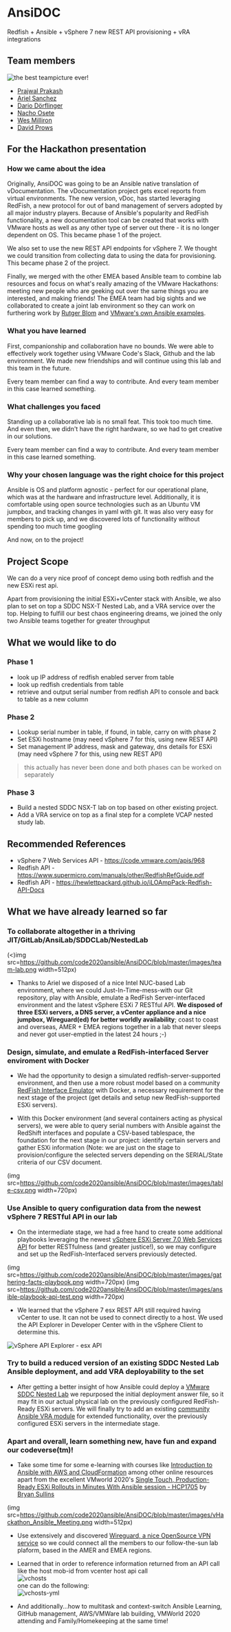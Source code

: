 # AnsiDOC

Redfish + Ansible + vSphere 7 new REST API provisioning + vRA integrations

## Team members

![the best teampicture ever!](https://github.com/code2020ansible/AnsiDOC/blob/master/vHackathon_Ansible_Team_Picture.jpg)

- [Prajwal Prakash](https://twitter.com/prajwalprakash)
- [Ariel Sanchez](https://twitter.com/arielsanchezmor)
- [Dario Dörflinger](https://twitter.com/virtual_frog)
- [Nacho Osete](https://twitter.com/ignosgt)
- [Wes Milliron](https://twitter.com/wesmilliron)
- [David Prows](https://twitter.com/commputethis)

## For the Hackathon presentation

### How we came about the idea

Originally, AnsiDOC was going to be an Ansible native translation of vDocumentation. The vDocumentation project gets excel reports from virtual environments. The new version, vDoc, has started leveraging RedFish, a new protocol for out of band management of servers adopted by all major industry players. Because of Ansible's popularity and RedFish functionality, a new documentation tool can be created that works with VMware hosts as well as any other type of server out there - it is no longer dependent on OS. This became phase 1 of the project.

We also set to use the new REST API endpoints for vSphere 7. We thought we could transition from collecting data to using the data for provisioning. This became phase 2 of the project.

Finally, we merged with the other EMEA based Ansible team to combine lab resources and focus on what's really amazing of the VMware Hackathons: meeting new people who are geeking out over the same things you are interested, and making friends! The EMEA team had big sights and we collaborated to create a joint lab environment so they can work on furthering work by [Rutger Blom](https://github.com/rutgerblom/SDDC.Lab) and [VMware's own Ansible examples](https://github.com/vmware-archive/ansible-role-vra/).

### What you have learned

First, companionship and collaboration have no bounds. We were able to effectively work together using VMware Code's Slack, Github and the lab environment. We made new friendships and will continue using this lab and this team in the future.  

Every team member can find a way to contribute. And every team member in this case learned something.

### What challenges you faced

Standing up a collaborative lab is no small feat. This took too much time. And even then, we didn't have the right hardware, so we had to get creative in our solutions.

Every team member can find a way to contribute. And every team member in this case learned something.

### Why your chosen language was the right choice for this project

Ansible is OS and platform agnostic - perfect for our operational plane, which was at the hardware and infrastructure level. Additionally, it is comfortable using open source technologies such as an Ubuntu VM jumpbox, and tracking changes in yaml with git. It was also very easy for members to pick up, and we discovered lots of functionality without spending too much time googling

And now, on to the project!

## Project Scope

We can do a very nice proof of concept demo using both redfish and the new ESXi rest api.

Apart from provisioning the initial ESXi+vCenter stack with Ansible, we also plan to set on top a SDDC NSX-T Nested Lab, and a VRA service over the top.
Helping to fulfill our best chaos engineering dreams, we joined the only two Ansible teams together for greater throughput

## What we would like to do

### Phase 1

- look up IP address of redfish enabled server from table
- look up redfish credentials from table
- retrieve and output serial number from redfish API to console and back to table as a new column

### Phase 2

- Lookup serial number in table, if found, in table, carry on with phase 2
- Set ESXi hostname (may need vSphere 7 for this, using new REST API)
- Set management IP address, mask and gateway, dns details for ESXi (may need vSphere 7 for this, using new REST API)

> this actually has never been done and both phases can be worked on separately

### Phase 3

- Build a nested SDDC NSX-T lab on top based on other existing project.
- Add a VRA service on top as a final step for a complete VCAP nested study lab.

## Recommended References

- vSphere 7 Web Services API - <https://code.vmware.com/apis/968>
- Redfish API - <https://www.supermicro.com/manuals/other/RedfishRefGuide.pdf>
- Redfish API - <https://hewlettpackard.github.io/iLOAmpPack-Redfish-API-Docs>

## What we have already learned so far

### To collaborate altogether in a thriving JIT/GitLab/AnsiLab/SDDCLab/NestedLab

(<)img src=<https://github.com/code2020ansible/AnsiDOC/blob/master/images/team-lab.png> width=512px)

- Thanks to Ariel we disposed of a nice Intel NUC-based Lab environment, where we could Just-In-Time-mess-with our Git repository, play with Ansible, emulate a RedFish Server-interfaced environment and the latest vSphere ESXi 7 RESTful API. **We disposed of three ESXi servers, a DNS server, a vCenter appliance and a nice jumpbox, Wireguard(ed) for better worldly availability**; coast to coast and overseas, AMER + EMEA regions together in a lab that never sleeps and never got user-emptied in the latest 24 hours ;-)

### Design, simulate, and emulate a RedFish-interfaced Server enviroment with Docker

- We had the opportunity to design a simulated redfish-server-supported environment, and then use a more robust model based on a community [RedFish Interface Emulator](https://github.com/code2020ansible/AnsiDOC/tree/master/Redfish-Lookup) with Docker, a necessary requirement for the next stage of the project (get details and setup new RedFish-supported ESXi servers).

- With this Docker environment (and several containers acting as physical servers), we were able to query serial numbers with Ansible against the RedShift interfaces and populate a CSV-based tablespace, the foundation for the next stage in our project: identify certain servers and gather ESXi information (Note: we are just on the stage to provision/configure the selected servers depending on the SERIAL/State criteria of our CSV document.

(img src=<https://github.com/code2020ansible/AnsiDOC/blob/master/images/table-csv.png> width=720px)

### Use Ansible to query configuration data from the newest vSphere 7 RESTful API in our lab

- On the intermediate stage, we had a free hand to create some additional playbooks leveraging the newest [vSphere ESXi Server 7.0 Web Services API](https://code.vmware.com/apis/968) for better RESTfulness (and greater justice!), so we may configure and set up the RedFish-Interfaced servers previously detected.

(img src=<https://github.com/code2020ansible/AnsiDOC/blob/master/images/gathering-facts-playbook.png> width=720px)
(img src=<https://github.com/code2020ansible/AnsiDOC/blob/master/images/ansible-playbook-api-test.png> width=720px)

- We learned that the vSphere 7 esx REST API still required having vCenter to use.  It can not be used to connect directly to a host.  We used the API Explorer in Developer Center with in the vSphere Client to determine this.

![vSphere API Explorer - esx API](https://github.com/code2020ansible/AnsiDOC/blob/master/images/vSphereAPIExporer-esxAPI.png)

### Try to build a reduced version of an existing SDDC Nested Lab Ansible deployment, and add VRA deployability to the set

- After getting a better insight of how Ansible could deploy a [VMware SDDC Nested Lab](https://github.com/code2020ansible/AnsiDOC/tree/master/Ansible-microSDDC-Lab) we repurposed the initial deployment answer file, so it may fit in our actual physical lab on the previously configured RedFish-Ready ESXi servers. We will finally try to add an existing [community Ansible VRA module](https://github.com/vmware-archive/ansible-role-vra/) for extended functionality, over the previously configured ESXi servers in the intermediate stage.

### Apart and overall, learn something new, have fun and expand our codeverse(tm)!

- Take some time for some e-learning with courses like [Introduction to Ansible with AWS and CloudFormation](https://linuxacademy.com/cp/courses/lesson/course/7748) among other online resources apart from the excellent VMworld 2020's [Single Touch, Production-Ready ESXi Rollouts in Minutes With Ansible session - HCP1705](https://my.vmworld.com/widget/vmware/vmworld2020/catalog/session/1587247214712001aHPB) by [Bryan Sullins](https://www.twitter.com/RussianLitGuy)

(img src=<https://github.com/code2020ansible/AnsiDOC/blob/master/images/vHackathon_Ansible_Meeting.png> width=512px)

- Use extensively and discovered [Wireguard, a nice OpenSource VPN service](https://www.wireguard.com/quickstart/) so we could connect all the members to our follow-the-sun lab plaform, based in the AMER and EMEA regions.

- Learned that in order to reference information returned from an API call like the host mob-id from vcenter host api call  
![vchosts](https://github.com/code2020ansible/AnsiDOC/blob/master/images/vchosts.png)  
one can do the following:  
![vchosts-yml](https://github.com/code2020ansible/AnsiDOC/blob/master/images/vchosts-yml.png)

- And additionally...how to multitask and context-switch Ansible Learning, GitHub management, AWS/VMWare lab building, VMWorld 2020 attending and Family/Homekeeping at the same time!
